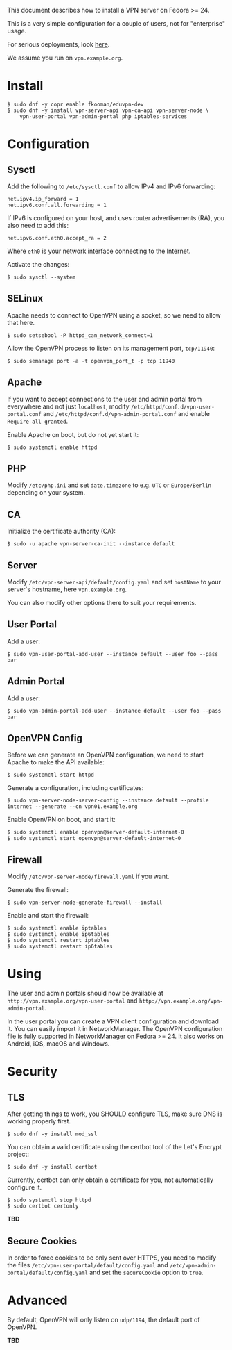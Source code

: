 This document describes how to install a VPN server on Fedora >= 24. 

This is a very simple configuration for a couple of users, not for "enterprise"
usage.

For serious deployments, look [here](https://github.com/eduvpn/documentation).

We assume you run on `vpn.example.org`.

# Install

    $ sudo dnf -y copr enable fkooman/eduvpn-dev
    $ sudo dnf -y install vpn-server-api vpn-ca-api vpn-server-node \
        vpn-user-portal vpn-admin-portal php iptables-services

# Configuration

## Sysctl

Add the following to `/etc/sysctl.conf` to allow IPv4 and IPv6 forwarding:

    net.ipv4.ip_forward = 1
    net.ipv6.conf.all.forwarding = 1

If IPv6 is configured on your host, and uses router advertisements (RA), you
also need to add this:

    net.ipv6.conf.eth0.accept_ra = 2

Where `eth0` is your network interface connecting to the Internet.

Activate the changes:

    $ sudo sysctl --system

## SELinux

Apache needs to connect to OpenVPN using a socket, so we need to allow that 
here.

    $ sudo setsebool -P httpd_can_network_connect=1

Allow the OpenVPN process to listen on its management port, `tcp/11940`:

    $ sudo semanage port -a -t openvpn_port_t -p tcp 11940

## Apache

If you want to accept connections to the user and admin portal from everywhere 
and not just `localhost`, modify `/etc/httpd/conf.d/vpn-user-portal.conf` and
`/etc/httpd/conf.d/vpn-admin-portal.conf` and enable `Require all granted`.

Enable Apache on boot, but do not yet start it:

    $ sudo systemctl enable httpd

## PHP

Modify `/etc/php.ini` and set `date.timezone` to e.g. `UTC` or `Europe/Berlin`
depending on your system.

## CA 

Initialize the certificate authority (CA):

    $ sudo -u apache vpn-server-ca-init --instance default

## Server

Modify `/etc/vpn-server-api/default/config.yaml` and set `hostName` to your 
server's hostname, here `vpn.example.org`.

You can also modify other options there to suit your requirements.

## User Portal

Add a user:

    $ sudo vpn-user-portal-add-user --instance default --user foo --pass bar

## Admin Portal

Add a user:

    $ sudo vpn-admin-portal-add-user --instance default --user foo --pass bar

## OpenVPN Config

Before we can generate an OpenVPN configuration, we need to start Apache to 
make the API available:

    $ sudo systemctl start httpd

Generate a configuration, including certificates:

    $ sudo vpn-server-node-server-config --instance default --profile internet --generate --cn vpn01.example.org

Enable OpenVPN on boot, and start it:

    $ sudo systemctl enable openvpn@server-default-internet-0
    $ sudo systemctl start openvpn@server-default-internet-0

## Firewall

Modify `/etc/vpn-server-node/firewall.yaml` if you want.

Generate the firewall:

    $ sudo vpn-server-node-generate-firewall --install

Enable and start the firewall:

    $ sudo systemctl enable iptables
    $ sudo systemctl enable ip6tables
    $ sudo systemctl restart iptables
    $ sudo systemctl restart ip6tables

# Using

The user and admin portals should now be available at 
`http://vpn.example.org/vpn-user-portal` and 
`http://vpn.example.org/vpn-admin-portal`.

In the user portal you can create a VPN client configuration and download it. 
You can easily import it in NetworkManager. The OpenVPN configuration file is
fully supported in NetworkManager on Fedora >= 24. It also works on Android, 
iOS, macOS and Windows.

# Security

## TLS

After getting things to work, you SHOULD configure TLS, make sure DNS is 
working properly first.

    $ sudo dnf -y install mod_ssl

You can obtain a valid certificate using the certbot tool of the Let's Encrypt
project:

    $ sudo dnf -y install certbot

Currently, certbot can only obtain a certificate for you, not automatically 
configure it. 

    $ sudo systemctl stop httpd
    $ sudo certbot certonly

**TBD**

## Secure Cookies

In order to force cookies to be only sent over HTTPS, you need to modify the 
files `/etc/vpn-user-portal/default/config.yaml` and 
`/etc/vpn-admin-portal/default/config.yaml` and set the `secureCookie` option
to `true`.

# Advanced

By default, OpenVPN will only listen on `udp/1194`, the default port of 
OpenVPN.

**TBD**
